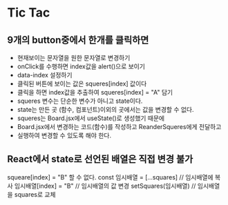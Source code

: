 # Tic Tac

## 9개의 button중에서 한개를 클릭하면

- 현재보이는 문자열을 원한 문자열로 변경하기
- onClick를 수행하면 index값을 alert()으로 보이기
- data-index 설정하기
- 클릭된 버튼에 보이는 값은 squeres[index] 값이다
- 클릭을 하면 index값을 추출하여 squeres[index] = "A" 담기
- squeres 변수는 단순한 변수가 아니고 state이다.
- state는 만든 곳 (함수, 컴포넌트)이외의 곳에서는 값을 변경할 수 없다.
- squeres는 Board.jsx에서 useState()로 생성했기 때문에
- Board.jsx에서 변경하는 코드(함수)를 작성하고 ReanderSqueres에게 전달하고
- 실행하여 변경할 수 있도록 해야 한다.

## React에서 state로 선언된 배열은 직접 변경 불가

squeare[index] = "B" 할 수 없다.
const 임시배열 = [...squares] // 임시배열에 복사
임시배열[index] = "B" // 임시배열의 값 변경
setSquares(임시배열) // 임시배열을 squares로 교체
